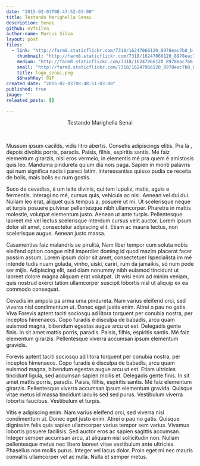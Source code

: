 ```yaml
---
date: "2015-02-03T08:47:52-03:00"
title: Testando Marighella Senai
description: Senai
github: mvfsilva
author-name: Marcus Silva
layout: post
files:
  - link: "http://farm8.staticflickr.com/7318/16247066120_8978eac7b8_b.jpg"
    thumbnail: "http://farm8.staticflickr.com/7318/16247066120_8978eac7b8_t.jpg"
    medium: "http://farm8.staticflickr.com/7318/16247066120_8978eac7b8_z.jpg"
    small: "http://farm8.staticflickr.com/7318/16247066120_8978eac7b8_n.jpg"
    title: logo_senai.png
    $$hashKey: 01F
created_date: "2015-02-03T08:48:51-03:00"
published: true
image: ""
releated_posts: []

---
```

<p style="text-align: center;">Testando Marighella Senai</p>

<p style="text-align: center;">&nbsp;</p>

<p>Mussum ipsum cacilds, vidis litro abertis. Consetis adipiscings elitis. Pra l&aacute; , depois divoltis porris, paradis. Paisis, filhis, espiritis santis. M&eacute; faiz elementum girarzis, nisi eros vermeio, in elementis m&eacute; pra quem &eacute; amistosis quis leo. Manduma pindureta quium dia nois paga. Sapien in monti palavris qui num significa nadis i pareci latim. Interessantiss quisso pudia ce receita de bolis, mais bolis eu num gostis.</p>

<p>Suco de cevadiss, &eacute; um leite divinis, qui tem lupuliz, matis, aguis e fermentis. Interagi no m&eacute;, cursus quis, vehicula ac nisi. Aenean vel dui dui. Nullam leo erat, aliquet quis tempus a, posuere ut mi. Ut scelerisque neque et turpis posuere pulvinar pellentesque nibh ullamcorper. Pharetra in mattis molestie, volutpat elementum justo. Aenean ut ante turpis. Pellentesque laoreet m&eacute; vel lectus scelerisque interdum cursus velit auctor. Lorem ipsum dolor sit amet, consectetur adipiscing elit. Etiam ac mauris lectus, non scelerisque augue. Aenean justo massa.</p>

<p>Casamentiss faiz malandris se pirulit&aacute;, Nam liber tempor cum soluta nobis eleifend option congue nihil imperdiet doming id quod mazim placerat facer possim assum. Lorem ipsum dolor sit amet, consectetuer Ispecialista im m&eacute; intende tudis nuam golada, vinho, uiski, carir&iacute;, rum da jamaikis, s&oacute; num pode ser mijis. Adipiscing elit, sed diam nonummy nibh euismod tincidunt ut laoreet dolore magna aliquam erat volutpat. Ut wisi enim ad minim veniam, quis nostrud exerci tation ullamcorper suscipit lobortis nisl ut aliquip ex ea commodo consequat.</p>

<p>Cevadis im ampola pa arma uma pindureta. Nam varius eleifend orci, sed viverra nisl condimentum ut. Donec eget justis enim. Atirei o pau no gatis. Viva Forevis aptent taciti sociosqu ad litora torquent per conubia nostra, per inceptos himenaeos. Copo furadis &eacute; disculpa de babadis, arcu quam euismod magna, bibendum egestas augue arcu ut est. Delegadis gente finis. In sit amet mattis porris, paradis. Paisis, filhis, espiritis santis. M&eacute; faiz elementum girarzis. Pellentesque viverra accumsan ipsum elementum gravidis.</p>

<p>Forevis aptent taciti sociosqu ad litora torquent per conubia nostra, per inceptos himenaeos. Copo furadis &eacute; disculpa de babadis, arcu quam euismod magna, bibendum egestas augue arcu ut est. Etiam ultricies tincidunt ligula, sed accumsan sapien mollis et. Delegadis gente finis. In sit amet mattis porris, paradis. Paisis, filhis, espiritis santis. M&eacute; faiz elementum girarzis. Pellentesque viverra accumsan ipsum elementum gravida. Quisque vitae metus id massa tincidunt iaculis sed sed purus. Vestibulum viverra lobortis faucibus. Vestibulum et turpis.</p>

<p>Vitis e adipiscing enim. Nam varius eleifend orci, sed viverra nisl condimentum ut. Donec eget justo enim. Atirei o pau no gatis. Quisque dignissim felis quis sapien ullamcorper varius tempor sem varius. Vivamus lobortis posuere facilisis. Sed auctor eros ac sapien sagittis accumsan. Integer semper accumsan arcu, at aliquam nisl sollicitudin non. Nullam pellentesque metus nec libero laoreet vitae vestibulum ante ultricies. Phasellus non mollis purus. Integer vel lacus dolor. Proin eget mi nec mauris convallis ullamcorper vel ac nulla. Nulla et semper metus.</p>
